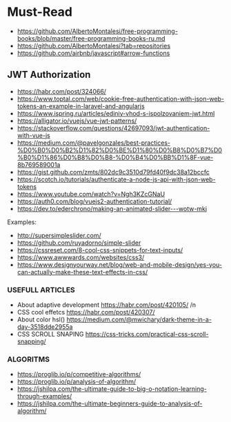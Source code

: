 # Must-Read

* https://github.com/AlbertoMontalesi/free-programming-books/blob/master/free-programming-books-ru.md
* https://github.com/AlbertoMontalesi?tab=repositories
* https://github.com/airbnb/javascript#arrow-functions


## JWT Authorization

* https://habr.com/post/324066/
* https://www.toptal.com/web/cookie-free-authentication-with-json-web-tokens-an-example-in-laravel-and-angularjs
* https://www.ispring.ru/articles/ediniy-vhod-s-ispolzovaniem-jwt.html
* https://alligator.io/vuejs/vue-jwt-patterns/
* https://stackoverflow.com/questions/42697093/jwt-authentication-with-vue-js
* https://medium.com/@pavelgonzales/best-practices-%D0%B0%D0%B2%D1%82%D0%BE%D1%80%D0%B8%D0%B7%D0%B0%D1%86%D0%B8%D0%B8-%D0%B4%D0%BB%D1%8F-vue-8b769589001a
* https://gist.github.com/zmts/802dc9c3510d79fd40f9dc38a12bccfc
* https://scotch.io/tutorials/authenticate-a-node-js-api-with-json-web-tokens
* https://www.youtube.com/watch?v=Ngh3KZcGNaU
* https://auth0.com/blog/vuejs2-authentication-tutorial/
* https://dev.to/ederchrono/making-an-animated-slider---wotw-mkj


Examples:
* http://supersimpleslider.com/
* https://github.com/ruyadorno/simple-slider
* https://cssreset.com/8-cool-css-snippets-for-text-inputs/
* https://www.awwwards.com/websites/css3/
* https://www.designyourway.net/blog/web-and-mobile-design/yes-you-can-actually-make-these-text-effects-in-css/

### USEFULL ARTICLES 
* About adaptive development https://habr.com/post/420105/ /n
* CSS cool effetcs https://habr.com/post/420307/
* About color hsl()  https://medium.com/@mwichary/dark-theme-in-a-day-3518dde2955a
* CSS SCROLL SNAPING https://css-tricks.com/practical-css-scroll-snapping/

### ALGORITMS
* https://proglib.io/p/competitive-algorithms/
* https://proglib.io/p/analysis-of-algorithm/
* https://jshilpa.com/the-ultimate-guide-to-big-o-notation-learning-through-examples/
* https://jshilpa.com/the-ultimate-beginners-guide-to-analysis-of-algorithm/
